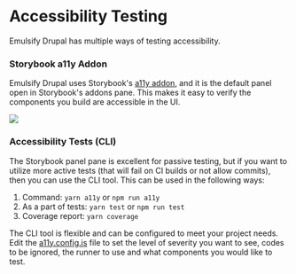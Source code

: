 # Accessibility Testing

Emulsify Drupal has multiple ways of testing accessibility.

### Storybook a11y Addon

Emulsify Drupal uses Storybook's [a11y addon](https://github.com/storybookjs/storybook/tree/master/addons/a11y), and it is the default panel open in Storybook's addons pane. This makes it easy to verify the components you build are accessible in the UI. 

![](../.gitbook/assets/screen-shot-2020-07-14-at-9.12.49-am.png)

### Accessibility Tests \(CLI\)

The Storybook panel pane is excellent for passive testing, but if you want to utilize more active tests \(that will fail on CI builds or not allow commits\), then you can use the CLI tool. This can be used in the following ways:

1. Command: `yarn a11y` or `npm run a11y` 
2. As a part of tests: `yarn test` or `npm run test` 
3. Coverage report: `yarn coverage` 

The CLI tool is flexible and can be configured to meet your project needs. Edit the [a11y.config.js](https://github.com/emulsify-ds/emulsify-drupal/blob/main/a11y.config.js) file to set the level of severity you want to see, codes to be ignored, the runner to use and what components you would like to test.


